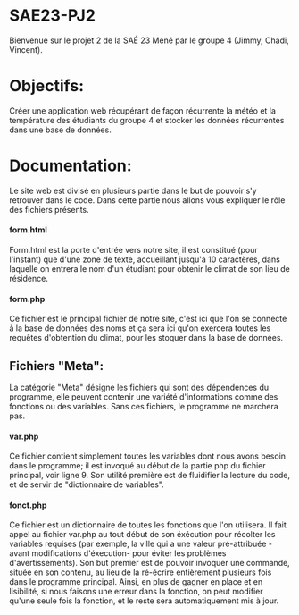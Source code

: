 # SAE23-PJ2
Bienvenue sur le projet  2 de la SAÉ 23 Mené par le groupe 4 (Jimmy, Chadi, Vincent).


Objectifs:
====================================================================

Créer une application web récupérant de façon récurrente la météo et la température des étudiants du groupe 4 et stocker les données récurrentes dans une base de données.

Documentation:
====================================================================
Le site web est divisé en plusieurs partie dans le but de pouvoir s'y retrouver dans le code. Dans cette partie nous allons vous expliquer le rôle des fichiers présents.

#### form.html
Form.html est la porte d'entrée vers notre site, il est constitué (pour l'instant) que d'une zone de texte, accueillant jusqu'à 10 caractères, dans laquelle on entrera le nom d'un étudiant pour obtenir le climat de son lieu de résidence.

#### form.php
Ce fichier est le principal fichier de notre site, c'est ici que l'on se connecte à la base de données des noms et ça sera ici qu'on exercera toutes les requêtes d'obtention du climat, pour les stoquer dans la base de données.

## Fichiers "Meta":
La catégorie "Meta" désigne les fichiers qui sont des dépendences du programme, elle peuvent contenir une variété d'informations comme des fonctions ou des variables. Sans ces fichiers, le programme ne marchera pas.

#### var.php
Ce fichier contient simplement toutes les variables dont nous avons besoin dans le programme; il est invoqué au début de la partie php du fichier principal, voir ligne 9. Son utilité première est de fluidifier la lecture du code, et de servir de "dictionnaire de variables".

#### fonct.php
Ce fichier est un dictionnaire de toutes les fonctions que l'on utilisera. Il fait appel au fichier var.php au tout début de son éxécution pour récolter les variables requises (par exemple, la ville qui a une valeur pré-attribuée -avant modifications d'éxecution- pour éviter les problèmes d'avertissements).
Son but premier est de pouvoir invoquer une commande, située en son contenu, au lieu de la ré-écrire entièrement plusieurs fois dans le programme principal.
Ainsi, en plus de gagner en place et en lisibilité, si nous faisons une erreur dans la fonction, on peut modifier qu'une seule fois la fonction, et le reste sera automatiquement mis à jour.
